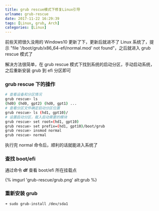 ```yaml
---
title: grub rescue模式下修复Linux引导
urlname: grub-rescue
date: 2017-11-22 16:29:39
tags: [Linux, grub, Arch]
categories: [Linux]
---
```


前些天把很久没用的 Windows10 更新了下，更新后就进不了 Linux 系统了，提示 "file '/boot/grub/x86_64-efi/normal.mod' not found"，之后就进入 grub rescue 模式了

解决方法很简单，在 grub rescue 模式下找到系统的启动分区，手动启动系统，之后重新安装 grub 到 efi 分区即可

<!-- more -->

### grub rescue 下的操作

```bash
# 查看设备和分区情况
grub rescue> ls
(hd0) (hd0, gpt2) (hd0, gpt1) ...
# 查看分区文件确定启动分区位置
grub rescue> ls (hd1, gpt10)/
# 设置启动分区，载入启动需要的模块
grub rescue> set root=(hd1, gpt10)
grub rescue> set prefix=(hd1, gpt10)/boot/grub
grub rescue> insmod normal
grub rescue> normal
```

执行完 normal 命令后，顺利的话就能进入系统了

### 查找 boot/efi

通过命令 **df** 查看 boot/efi 所在挂载点

{% imgurl 'grub-rescue/grub.png' alt:grub %}

### 重新安装 grub

```bash
➜ sudo grub-install /dev/sda1
```